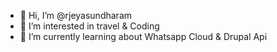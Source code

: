 - 👋 Hi, I’m @rjeyasundharam
- 👀 I’m interested in travel & Coding
- 🌱 I’m currently learning about Whatsapp Cloud & Drupal Api

<!---
rjeyasundharam/rjeyasundharam is a ✨ special ✨ repository because its `README.md` (this file) appears on your GitHub profile.
You can click the Preview link to take a look at your changes.
--->
